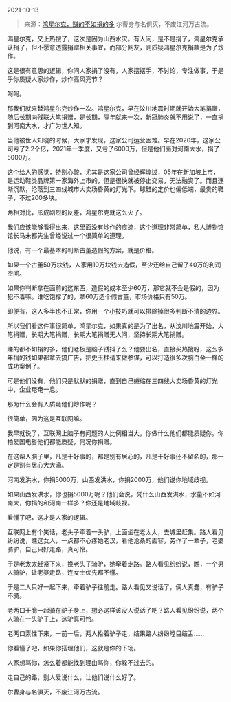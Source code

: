 2021-10-13

> 来源：[鸿星尔克，赚的不如捐的多](http://mp.weixin.qq.com/s?__biz=MzU3NDc5Nzc0NQ==&mid=2247507731&idx=2&sn=bc4d58e780f619621f888212ccad9bba&chksm=fd2e7dcdca59f4db764df9cd6cf539d021750b298099abd43a40758ce9bb35d942c66ff9862e&scene=27#wechat_redirect)
> 尔曹身与名俱灭，不废江河万古流。​

鸿星尔克，又上热搜了，这次是因为山西水灾。有人问，是不是捐了，鸿星尔克承认捐了，但不愿意透露捐赠相关事宜，而部分网友，则质疑鸿星尔克捐款是为了炒作。

  

这是很有意思的逻辑，你问人家捐了没有，人家摆摆手，不讨论，专注做事，于是乎你质疑人家炒作，炒作高风亮节？  

  

呵呵。  

  

那我们就来替鸿星尔克炒作一次。鸿星尔克，早在汶川地震时期就开始大笔捐赠，随后长期向残联大笔捐赠，是长期，隔年就来一次，新冠肺炎就不用说了，一直捐到河南大水，才广为世人知。  

  

当他被世人知晓的时候，大家才发现，这家公司运营困难。早在2020年，这家公司亏了2.2个亿，2021年一季度，又亏了6000万，但是他们面对河南大水，捐了5000万。  

  

这个给人的感觉，特别心酸，尤其是这家公司曾经辉煌过，05年在新加坡上市，是运动鞋类品牌第一家海外上市的，但是很快就被停止交易，无法融资了。而且逐渐沉默，沦落到三四线城市大卖场昏黄的灯光下。球鞋的定价也偏低端，最贵的鞋子，不过200多块。

  

两相对比，形成剧烈的反差，鸿星尔克就这么火了。  

  

我们应该能够看得出来，这里面没有炒作的痕迹，这个道理非常简单，私人博物馆馆长马未都先生曾经说过一个很简单的道理。  

  

他说，有一个最基本的判断古董造假的方案，就是价格。

  

如果一个古董50万块钱，人家用10万块钱去造假，至少还给自己留了40万的利润空间。  

  

如果你判断拿在面前的这东西，造假的成本至少60万，那它就不会是假的，因为犯不着嘛。谁吃饱撑了的，拿60万造个假古董，市场价格只有50万。

  

即便有，这人多半也不正常，你用一个小技巧就可以排除掉很多判断不清的边界。  

  

所以我们看这件事很简单，鸿星尔克，如果真的是为了出名，从汶川地震开始，大笔捐赠，长期大笔捐赠，长期大笔捐赠无人问，坚持长期大笔捐赠。

  

赚的都不如捐的多，他们老板是脑子锈抖了么？他要出名，直接买热搜呀，这么多年捐的钱如果都拿去搞广告，把史玉柱请来做参谋，可以打造很多次脑白金一样的成功案例了。

  

可是他们没有，他们只是默默的捐赠，直到自己蜷缩在三四线大卖场昏黄的灯光中，企业奄奄一息。

  

那为什么会有人质疑他们炒作呢？  

  

很简单，因为这是互联网嘛。

  

我早就说了，互联网上脑子有问题的人比例相当大，你做什么他们都能质疑你。你拍爱国电影他们都能质疑，何况你捐赠。  

  

在这帮人脑子里，凡是干好事的，都是别有居心的，凡是干好事还不留名的，那一定是别有居心大大滴。

  

河南发洪水，你捐5000万，山西发洪水，你捐2000万，他们说你地域歧视。  

  

如果山西发洪水，你也捐5000万呢？他们会说，凭什么山西发洪水，水量不如河南大，你捐的和河南一样多？你还是地域歧视。

  

看懂了吧，这才是人家的逻辑。

  

互联网上有个笑话，老头子牵着一头驴，上面坐在老太太，去城里赶集。路人看见纷纷说，瞧这女人，一点都不心疼她老汉，看他沧桑的面容，劳作了一辈子，老婆骑驴，自己只好走路，真可怜。

  

于是老太太赶紧下来，换老头子骑驴，她牵着走路。路人看见纷纷说，瞧，一个男人骑驴，让老婆走路，连女士优先都不懂。

  

于是二人只好一起下来，牵着驴子往前走。路人看见又说话了，俩人真蠢，有驴子不骑。

  

老两口干脆一起骑在驴子身上，想必这样该没人说话了吧？路人看见纷纷说，两个人骑在一头驴子上，这驴真可怜。

  

老两口索性下来，一前一后，两人抬着驴子走，结果路人纷纷瞠目结舌......

  

你看懂了吧，如果你搭理他们，这就是你的下场。

  

人家想骂你，怎么着都能找到理由骂你，你躲不过去的。

  

走自己的路，别人爱说什么，让他们说什么好了。

  

尔曹身与名俱灭，不废江河万古流。

